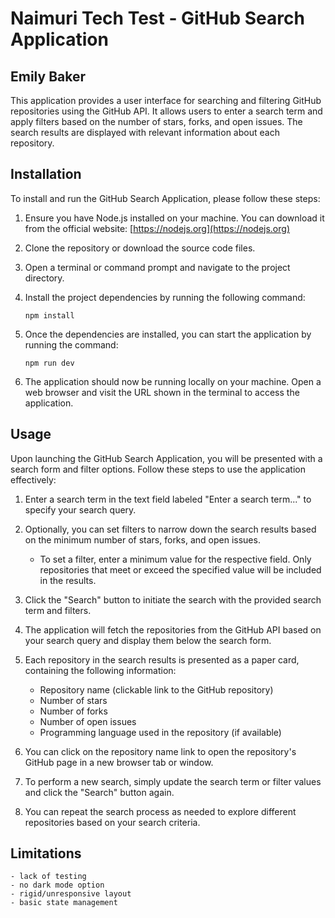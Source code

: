 # Naimuri Tech Test - GitHub Search Application

## Emily Baker

This application provides a user interface for searching and filtering GitHub repositories using the GitHub API. It allows users to enter a search term and apply filters based on the number of stars, forks, and open issues. The search results are displayed with relevant information about each repository.

## Installation

To install and run the GitHub Search Application, please follow these steps:

1. Ensure you have Node.js installed on your machine. You can download it from the official website: [https://nodejs.org](https://nodejs.org)

2. Clone the repository or download the source code files.

3. Open a terminal or command prompt and navigate to the project directory.

4. Install the project dependencies by running the following command:

   ```
   npm install
   ```

5. Once the dependencies are installed, you can start the application by running the command:

   ```
   npm run dev
   ```

6. The application should now be running locally on your machine. Open a web browser and visit the URL shown in the terminal to access the application.

## Usage

Upon launching the GitHub Search Application, you will be presented with a search form and filter options. Follow these steps to use the application effectively:

1. Enter a search term in the text field labeled "Enter a search term..." to specify your search query.

2. Optionally, you can set filters to narrow down the search results based on the minimum number of stars, forks, and open issues.

   - To set a filter, enter a minimum value for the respective field. Only repositories that meet or exceed the specified value will be included in the results.

3. Click the "Search" button to initiate the search with the provided search term and filters.

4. The application will fetch the repositories from the GitHub API based on your search query and display them below the search form.

5. Each repository in the search results is presented as a paper card, containing the following information:

   - Repository name (clickable link to the GitHub repository)
   - Number of stars
   - Number of forks
   - Number of open issues
   - Programming language used in the repository (if available)

6. You can click on the repository name link to open the repository's GitHub page in a new browser tab or window.

7. To perform a new search, simply update the search term or filter values and click the "Search" button again.

8. You can repeat the search process as needed to explore different repositories based on your search criteria.

## Limitations

    - lack of testing
    - no dark mode option
    - rigid/unresponsive layout
    - basic state management

